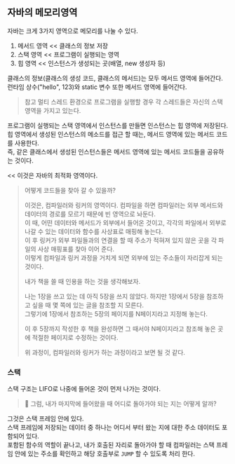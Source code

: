 ## 자바의 메모리영역

자바는 크게 3가지 영역으로 메모리를 나눌 수 있다.
1. 메서드 영역 << 클래스의 정보 저장
2. 스택 영역 << 프로그램이 실행되는 영역
3. 힙 영역 << 인스턴스가 생성되는 곳(배열, new 생성자 등)

클래스의 정보(클래스의 생성 코드, 클래스의 메서드)는 모두 메서드 영역에 들어간다.   
런타임 상수("hello", 123)와 static 변수 또한 메서드 영역에 들어간다.

> 참고
> 멀티 스레드 환경으로 프로그램을 실행할 경우 각 스레드들은 자신의 스택 영역을 가지고 있는다.

프로그램이 실행되는 스택 영역에서 인스턴스를 만들면 인스턴스는 힙 영역에 저장된다.   
힙 영역에서 생성된 인스턴스의 메소드를 접근 할 때는, 메서드 영역에 있는 메서드 코드를 사용한다.   
즉, 같은 클래스에서 생성된 인스턴스들은 메서드 영역에 있는 메서드 코드들을 공유하는 것이다.   

<< 이것은 자바의 최적화 영역이다.

> 어떻게 코드들을 찾아 갈 수 있을까?
> 
> 이것은, 컴파일러와 링커의 영역이다.
> 컴파일을 하면 컴파일러는 외부 메서드와 데이터의 경로를 모르기 때문에 빈 영역으로 놔둔다.   
> 이 때, 어떤 데이터와 메서드가 외부에서 들어온 것이고, 각각의 파일에서 외부로 나갈 수 있는 데이터와 함수를 사상표로 매핑해 놓는다.   
> 이 후 링커가 외부 파일들과의 연결을 할 때 주소가 적혀져 있지 않은 곳을 각 파일의 사상 매핑표를 찾아 이어 준다.   
> 이렇게 컴파일과 링커 과정을 거치게 되면 외부에 있는 주소들이 자리잡게 되는 것이다.   
> 
> 내가 책을 쓸 때 인용을 하는 것을 생각해보자.   
> 
> 나는 1장을 쓰고 있는 데 아직 5장을 쓰지 않았다. 하지만 1장에서 5장을 참조하고 싶을 때 몇 쪽에 있는 글을 참조할 지 모른다.   
> 그렇기에 1장에서 참조하는 5장의 페이지를 N페이지라고 지정해 놓는다.   
> 
> 이 후 5장까지 작성한 후 책을 완성하면 그 때서야 N페이지라고 참조해 놓은 곳에 적절한 페이지로 수정하는 것이다.   
> 
> 위 과정이, 컴파일러와 링커가 하는 과정이라고 보면 될 것 같다.


### 스택
스택 구조는 LIFO로 나중에 들어온 것이 먼저 나가는 것이다.

> 🤔 그럼, 내가 마지막에 들어왔을 때 어디로 돌아가야 되는 지는 어떻게 알까?

그것은 스택 프레임 안에 있다.   
스택 프레임에 저장되는 데이터 중 하나는 어디서 부터 왔는 지에 대한 주소 데이터도 포함되어 있다.   
포함된 함수의 역할이 끝나고, 내가 호출된 자리로 돌아가야 할 때 컴파일러는 스택 프레임 안에 있는 주소를 확인하고 해당 호출부로 `JUMP` 할 수 있도록 처리 한다.


